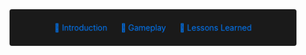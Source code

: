 <!-- Summary Section with Navigation -->

<div style="background:rgb(26, 26, 26); padding: 1.5rem; margin-bottom: 2rem; border-radius: 4px; text-align: center;">
<a href="#introduction" style="color: #007bff; text-decoration: none; margin: 0 10px;">🌟 Introduction</a>
<a href="#game" style="color: #007bff; text-decoration: none; margin: 0 10px;">👾 Gameplay </a>
<a href="#lesson" style="color: #007bff; text-decoration: none; margin: 0 10px;">📌 Lessons Learned </a>

</div>

<!-- Main Content with Anchor -->

<!-- 
<div id="introduction" style="display: flex; align-items: flex-start; gap: 2rem; margin: 2rem 0; max-width: 1200px; margin-left: auto; margin-right: auto;">
    <div style="flex: 1; padding: 0 15px; color: #fff; text-align: justify; line-height: 1.6; max-width: 600px;">
        <h2 style="font-size: 2rem; color: #007bff; margin-bottom: 1.5rem;">🌟 Introduction</h2>
        <p style="margin-bottom: 1.2rem;">
            Quantictactoe is a personal project I developed after completing an intensive one-month class on multiplayer game development (learn more about this class in the Space Multiplayer project). Inspired by the classic game of Tic-Tac-Toe, I aimed to create a more complex and strategic multiplayer experience by introducing a layered 3x3 grid system and integrating it with Steamworks for online play.
        </p>
        <p style="margin-bottom: 1.2rem;">
            Using Unity and Facepunch, I implemented advanced features such as Steam lobby creation, socket-based server-client communication, and data serialization. Notably, I created my own custom netcode using Steam Datagram Relay (SDR) instead of relying on pre-built solutions like Netcode for GameObjects, which allowed me to gain a deeper understanding of low-level networking.
        </p>
        <p>
            This project not only solidified my understanding of multiplayer systems but also allowed me to explore a different API such as Steamworks (on previous projects I used Enet or winsock).
        </p>
    </div>
    <img src="https://i.imgur.com/HNDSCUX.jpeg" 
         alt="Featured Concept Art" 
         style="max-width: 500px; width: 100%; height: auto; border-radius: 8px; object-fit: cover; align-self: center;">
</div>


<div id="game" style="margin: 4rem auto; max-width: 1200px; padding: 0 1rem;">
    <div style="color: #fff; text-align: justify; line-height: 1.6;">
        <h2 style="font-size: 2rem; color: #007bff; margin-bottom: 1.5rem;">👾 Gameplay</h2>
        <p style="margin-bottom: 1.2rem;">
        </p>
        <p style="margin-bottom: 1.2rem;">
        </p>
        <p>
        </p>
    </div>
</div>
<div id="steam" style="display: flex; align-items: center; margin: 2rem 0;">
    <div style="flex: 1; color: #fff;">
        <h2 style="font-size: 2rem; color: #007bff;">👨‍💻 Custom Netcode</h2>
        <ul style="font-size: 120%;">
        <li style= "padding-bottom: 15px">
        <div style="display: flex; align-items: flex-start; gap: 20px; margin-bottom: 20px;">
    <div style="flex: 1; min-width: 0;">
        <span style="color:rgb(164, 208, 255); font-weight: bold;  font-size: 120%">Player Connection</span>
                <p style="margin-bottom: 1.2rem;">
                    Each player when launching the game create a friends only lobby. Then when the player join a lobby it create or join the steam socket server based on who is the host. The host's SteamId is used as the "key" to connect to the socket server.
                </p>
    </div>
    <div style="flex-shrink: 0;">
        <img src="https://i.imgur.com/4TVF003.png" alt="Network Diagram" 
             style="width: 600px; max-width: 150%; border: 1px solid #3d4450; border-radius: 4px;">
    </div>
</div>

<details style="margin: 10px 0; border: 1px solid #3d4450; border-radius: 4px;">
    <summary style="cursor: pointer; padding: 8px; background-color: #2a2f3a; color: #fff; font-family: monospace;">
        OnLobbyEntered(Lobby lobby)
    </summary>
    <div style="background-color: #1a1a1a; border-radius: 0 0 4px 4px;">
<div>

    private void OnLobbyEntered(Lobby lobby)
    {
        "Lobby Entered".Log();
        if (connectionManager != null)
        {
            connectionManager.Close();
        }

        if (socketManager != null)
        {
            socketManager.Close();
        }

        currentLobby = lobby;

        if (lobby.Owner.Id == SteamClient.SteamId)
        {
            socketManager = SteamNetworkingSockets.CreateRelaySocket(0, server);
            server.ResetPlayers();
        }
        connectionManager = SteamNetworkingSockets.ConnectRelay(lobby.Owner.Id, 0, client);
    }

</div>
        </div>
        </li>
        <li style= "padding-bottom: 15px">
        <div style="display: flex; align-items: flex-start; gap: 20px; margin-bottom: 20px;">
    <div style="flex: 1; min-width: 0;">
        <span style="color:rgb(164, 208, 255); font-weight: bold;  font-size: 120%">Steam Lobbies</span>
                <p style="margin-bottom: 1.2rem;">
                    I used Facepunch API to make different kind of lobbies such as when a friend only or public lobbies.
                </p>
    </div>
</div>

<details style="margin: 10px 0; border: 1px solid #3d4450; border-radius: 4px;">
    <summary style="cursor: pointer; padding: 8px; background-color: #2a2f3a; color: #fff; font-family: monospace;">
        CreateFriendLobbyAsync()
    </summary>
    <div style="background-color: #1a1a1a; border-radius: 0 0 4px 4px;">
<div>

    public async void CreateFriendLobbyAsync()
    {
        try
        {
            var createLobbyResult = await SteamMatchmaking.CreateLobbyAsync(maxPlayer);
            if (createLobbyResult.HasValue)
            {
                currentLobby = createLobbyResult.Value;

                currentLobby.SetFriendsOnly();
                currentLobby.SetJoinable(true);
            }
            else
            {
                Debug.LogError("Failed to create lobby.");
            }
        }
        catch (System.Exception ex)
        {
            Debug.LogError($"Error creating lobby: {ex.Message}");
        }
    }

</div>
        </div>
        </li>
        <li style= "padding-bottom: 15px">
        <div style="display: flex; align-items: flex-start; gap: 20px; margin-bottom: 20px;">
    <div style="flex: 1; min-width: 0;">
        <span style="color:rgb(164, 208, 255); font-weight: bold;  font-size: 120%">Steam Socket Server</span>
                <p style="margin-bottom: 1.2rem;">
                    This class handles the server-side logic that manage player connections, player data, and game states using Steamworks networking. It implements the `ISocketManager` interface to handle events like connecting, disconnecting, and receiving messages.
                </p>
    </div>
    <div style="flex-shrink: 0;">
        <img src="https://i.imgur.com/LAyZkoc.png" alt="Network Diagram" 
             style="width: 600px; max-width: 150%; border: 1px solid #3d4450; border-radius: 4px;">
    </div>
</div>

<details style="margin: 10px 0; border: 1px solid #3d4450; border-radius: 4px;">
    <summary style="cursor: pointer; padding: 8px; background-color: #2a2f3a; color: #fff; font-family: monospace;">
        SteamSocketServer.cs
    </summary>
    <div style="background-color: #1a1a1a; border-radius: 0 0 4px 4px;">
<div>

    [CreateAssetMenu(fileName = "SteamSocketServer", menuName = "ScriptableObjects/SteamSocketServer", order = 1)]
    public class SteamSocketServer : ScriptableObject, ISocketManager
    {
        [SerializeField] float waitBeforeStart = 3f;
        private int _globalPlayerCount;
        private Awaitable _countdown;
        private CancellationTokenSource _cts = new();

        private Dictionary<Connection, PlayerData> _players = new();
        private List<SmallGrid> _bigGrid = new();
        private int _currentPlayer;
        private bool _waitForAllType;
        private int _bigGridCursor;

        public void ResetPlayers() => _players.Clear();

        public void OnConnecting(Connection connection, ConnectionInfo info)
        {
            connection.Accept();
            Debug.Log("Client Try To Connect");
        }

        public void OnConnected(Connection connection, ConnectionInfo info)
        {
            Debug.Log("Client is Connected");

            var playerData = new PlayerData
            {
                connection = connection,
                steamId = info.Identity.SteamId,
                playerNum = _globalPlayerCount++
            };

            _players.Add(connection, playerData);

            if (_players.Count == SteamManager.instance.maxPlayer)
            {
                InitializeGame();
                BroadcastToAll(new LoadScene(2));
            }
        }

        private void InitializeGame()
        {
            _globalPlayerCount = 0;
            _bigGrid = Enumerable.Range(0, 9).Select(_ => new SmallGrid()).ToList();
            _waitForAllType = true;
            _cts?.Cancel();
            _cts = new CancellationTokenSource();
        }

        public void OnDisconnected(Connection connection, ConnectionInfo info)
        {
            connection.Close();
            _players.Remove(connection);
            Debug.Log("Client Disconnected");
        }

        public void OnMessage(Connection connection, NetIdentity identity, IntPtr data, int size, long messageNum, long recvTime, int channel)
        {
            var byteArray = new byte[size];
            Marshal.Copy(data, byteArray, 0, size);
            HandlePacket(connection, byteArray);
        }

        private void HandlePacket(Connection connection, byte[] data)
        {
            var offset = 0;
            var opcode = (Opcode)Serialization.DeserializeU16(data, ref offset);

            switch (opcode)
            {
                case Opcode.Ready:
                    HandleReady(connection);
                    break;
                case Opcode.CancelReady:
                    HandleCancelReady(connection);
                    break;
                case Opcode.Play:
                    HandlePlay(connection, data, ref offset);
                    break;
            }
        }

        private void HandleReady(Connection connection)
        {
            if (!_players.TryGetValue(connection, out PlayerData player)) return;

            player.isReady = true;
            BroadcastToAll(new Ready(player.playerNum));
            CheckToStart();
        }

        private void HandleCancelReady(Connection connection)
        {
            if (!_players.TryGetValue(connection, out PlayerData player)) return;

            player.isReady = false;
            BroadcastToAll(new CancelReady(player.playerNum));
            CheckToStart();
        }

        private void HandlePlay(Connection connection, byte[] data, ref int offset)
        {
            if (!_players.TryGetValue(connection, out PlayerData player)) return;

            PlayClient playTurnPacket = PlayClient.Deserialize<PlayClient>(data, ref offset);
            HandleTurnPacket(player, playTurnPacket.pos, playTurnPacket.bigPos);
        }

        private async void CheckToStart()
        {
            if (_players.Values.Count(p => p.isReady) == SteamManager.instance.maxPlayer)
            {
                await WaitBegin();
            }
        }

        private async Awaitable WaitBegin()
        {
            await Awaitable.WaitForSecondsAsync(waitBeforeStart);
            _currentPlayer = UnityEngine.Random.Range(0, 2);
            foreach (Connection connection in _players.Keys)
            {
                PacketBuilder.SendPacket(new InitGame(_currentPlayer, _players[connection].playerNum), connection, SendType.Reliable);
            }
            _countdown = CountDown();
            await _countdown;
        }

        private async Awaitable CountDown()
        {
            while (!_cts.IsCancellationRequested)
            {
                await Awaitable.NextFrameAsync();

                PlayerData currentPlayer = _players.Values.FirstOrDefault(p => p.playerNum == _currentPlayer);
                if (currentPlayer == null) continue;

                currentPlayer.time -= Time.deltaTime;
                BroadcastToAll(new TimePacket(_currentPlayer, currentPlayer.time));

                if (currentPlayer.time <= 0f)
                {
                    HandleTimeout(currentPlayer);
                    break;
                }
            }
        }

        private void HandleTimeout(PlayerData timedOutPlayer)
        {
            foreach (var connection in _players.Keys)
            {
                var scene = _players[connection].playerNum == timedOutPlayer.playerNum ? 4 : 3;
                PacketBuilder.SendPacket(new LoadScene(scene), connection, SendType.Reliable);
            }
            ResetGameState();
        }

        private void HandleTurnPacket(PlayerData player, int pos, int bigPos)
        {
            if (player.playerNum != _currentPlayer) return;

            if (_waitForAllType)
            {
                _waitForAllType = false;
                _bigGridCursor = bigPos;
            }

            UpdateGameState(player, pos);
            CheckWinConditions(player);
            UpdateNextTurn(player, pos);
        }

        private void UpdateGameState(PlayerData player, int pos)
        {
            _bigGrid[_bigGridCursor].cells[pos] = player.playerNum;
            _bigGrid[_bigGridCursor].win = CheckWin(_bigGrid[_bigGridCursor].cells);

            BroadcastToAll(new PlayTurn(player.playerNum, pos, _bigGridCursor, player.time, player.time));
        }

        private void CheckWinConditions(PlayerData player)
        {
            if (_bigGrid[_bigGridCursor].win == -1) return;

            BroadcastToAll(new SmallWin(player.playerNum, _bigGridCursor));

            var bigWin = _bigGrid.Select(sg => sg.win).ToList();
            int bigWinResult = CheckWin(bigWin);

            if (bigWinResult != -1)
            {
                HandleGameEnd(bigWinResult);
            }
            else if (bigWin.All(num => num != -1))
            {
                BroadcastToAll(new LoadScene(5));
            }
        }

        private void UpdateNextTurn(PlayerData player, int pos)
        {
            _bigGridCursor = pos;
            _currentPlayer = 1 - _currentPlayer;

            if (_bigGrid[_bigGridCursor].win != -1)
            {
                _waitForAllType = true;
                BroadcastToAllExcept(new ActivateAll(), player.playerNum);
            }
            else
            {
                BroadcastToAllExcept(new ActivateSpecified(_bigGridCursor), player.playerNum);
            }
        }

        private void HandleGameEnd(int winner)
        {
            _cts.Cancel();
            foreach (Connection connection in _players.Keys)
            {
                var scene = _players[connection].playerNum == winner ? 3 : 4;
                PacketBuilder.SendPacket(new LoadScene(scene), connection, SendType.Reliable);
            }
            ResetGameState();
        }

        private void ResetGameState()
        {
            _cts.Cancel();
            _players.Clear();
            _bigGrid.Clear();
        }

        private void BroadcastToAll<T>(T packet) where T : Packet<Opcode>
        {
            foreach (Connection connection in _players.Keys)
            {
                PacketBuilder.SendPacket(packet, connection, SendType.Reliable);
            }
        }

        private void BroadcastToAllExcept<T>(T packet, int exceptPlayer) where T : Packet<Opcode>
        {
            foreach (PlayerData player in _players.Values.Where(p => p.playerNum != exceptPlayer))
            {
                PacketBuilder.SendPacket(packet, player.connection, SendType.Reliable);
            }
        }

        public int CheckWin(List<int> board)
        {
            if (CheckPlayerWin(board, 0)) return 0;
            if (CheckPlayerWin(board, 1)) return 1;
            return -1;
        }

        private bool CheckPlayerWin(List<int> board, int player)
        {
            for (int i = 0; i < 3; i++)
            {
                if (board[i * 3] == player && board[i * 3 + 1] == player && board[i * 3 + 2] == player)
                    return true;
            }

            for (int i = 0; i < 3; i++)
            {
                if (board[i] == player && board[i + 3] == player && board[i + 6] == player)
                    return true;
            }

            if (board[0] == player && board[4] == player && board[8] == player)
                return true;

            if (board[2] == player && board[4] == player && board[6] == player)
                return true;

            return false;
        }

        private class SmallGrid
        {
            public int win = -1;
            public readonly List<int> cells = Enumerable.Repeat(-1, 9).ToList();
        }
    }

</div>
        </div>
        </li>
        <li style= "padding-bottom: 15px">
        <div style="display: flex; align-items: flex-start; gap: 20px; margin-bottom: 20px;">
    <div style="flex: 1; min-width: 0;">
        <span style="color:rgb(164, 208, 255); font-weight: bold;  font-size: 120%">Steam Socket Client</span>
                <p style="margin-bottom: 1.2rem;">
                    This class handles the client-side logic that react to the servers packets, it is made the same way the server ScriptableObject is.
                    I realised that a lot of objects need to react to the servers packets so each packet have a C# event that can be bined if you have the reference to that ScriptableObjcet this is good because it is absctracted from the scene.
                </p>
    </div>
    <div style="flex-shrink: 0;">
        <img src="https://i.imgur.com/mcQAtKk.png" alt="Network Diagram" 
             style="width: 600px; max-width: 150%; border: 1px solid #3d4450; border-radius: 4px;">
    </div>
</div>

<details style="margin: 10px 0; border: 1px solid #3d4450; border-radius: 4px;">
    <summary style="cursor: pointer; padding: 8px; background-color: #2a2f3a; color: #fff; font-family: monospace;">
        SteamSocketClient.cs
    </summary>
    <div style="background-color: #1a1a1a; border-radius: 0 0 4px 4px;">
<div>

    [CreateAssetMenu(fileName = "SteamSocketClient", menuName = "ScriptableObjects/SteamSocketClient", order = 1)]
    public class SteamSocketClient : ScriptableObject, IConnectionManager
    {
        public int firstTurn = -1;
        public int playerNum = 0;

        public event Action<PlayTurn> playTurn;
        public event Action activateAll;
        public event Action<int> activateSpecified;
        public event Action<SmallWin> smallWin;
        public event Action<TimePacket> timeUpdate;

        public void OnConnected(ConnectionInfo info)
        {

        }

        public void OnConnecting(ConnectionInfo info)
        {

        }

        public void OnDisconnected(ConnectionInfo info)
        {

        }

        public void OnMessage(IntPtr data, int size, long messageNum, long recvTime, int channel)
        {
            byte[] byteArray = new byte[size];
            Marshal.Copy(data, byteArray, 0, size);
            int offset = 0;
            Opcode opcode = (Opcode)Serialization.DeserializeU16(byteArray, ref offset);
            switch (opcode)
            {
                case Opcode.Message:
                    MessagePacket messagePacket = MessagePacket.Deserialize<MessagePacket>(byteArray, ref offset);
                    messagePacket.messsage.Log();
                    break;
                case Opcode.LoadScene:
                    LoadScene loadScenepacket = LoadScene.Deserialize<LoadScene>(byteArray, ref offset);
                    SceneManager.LoadScene(loadScenepacket.scene);
                    break;
                case Opcode.Ready:
                    Ready readypacket = Ready.Deserialize<Ready>(byteArray, ref offset);
                    SteamManager.instance.Ready(readypacket.playerNum);
                    break;
                case Opcode.CancelReady:
                    CancelReady cancelReadypacket = CancelReady.Deserialize<CancelReady>(byteArray, ref offset);
                    SteamManager.instance.CancelReady(cancelReadypacket.playerNum);
                    break;
                case Opcode.InitGame:
                    InitGame initGame = InitGame.Deserialize<InitGame>(byteArray, ref offset);
                    firstTurn = initGame.firstTurn;
                    playerNum = initGame.playerNum;
                    SceneManager.LoadScene(1);
                    break;
                case Opcode.PlayTurn:
                    PlayTurn playTurnPacket = PlayTurn.Deserialize<PlayTurn>(byteArray, ref offset);
                    playTurn?.Invoke(playTurnPacket);
                    break;
                case Opcode.ActivateAll:
                    activateAll?.Invoke();
                    break;
                case Opcode.ActivateSpe:
                    ActivateSpecified activateSpecifiedPacket = ActivateSpecified.Deserialize<ActivateSpecified>(byteArray, ref offset);
                    activateSpecified?.Invoke(activateSpecifiedPacket.pos);
                    break;
                case Opcode.SmallWin:
                    SmallWin smallWinPacket = SmallWin.Deserialize<SmallWin>(byteArray, ref offset);
                    smallWin?.Invoke(smallWinPacket);
                    break;
                case Opcode.Time:
                    TimePacket timePacket = TimePacket.Deserialize<TimePacket>(byteArray, ref offset);
                    timeUpdate?.Invoke(timePacket);
                    break;

            }
        }
    }

</div>
        </div>
        </li>
        <li style= "padding-bottom: 15px">
                <span style="color:rgb(164, 208, 255); font-weight: bold; font-size: 120%">Data Serialization</span>
                <p>
                    I created a static class with functiun to serialize and deserialize types such as bytes, ushort, short, uint, int, float, Quaternions, Vectors and Color.
                </p>
                    <details style="margin: 10px 0; border: 1px solid #3d4450; border-radius: 4px;">
        <summary style="cursor: pointer; padding: 4px; background-color: #2a2f3a; color: #fff;">
            Serialization.cs
        </summary>
        <div style="background-color: #1a1a1a; border-radius: 0 0 4px 4px;">
<div>

    public static class Serialization
    {
        public static void SerializeColor(List<byte> byteArray, Color value)
        {
            SerializeU8(byteArray, (byte)(value.r));
            SerializeU8(byteArray, (byte)(value.g));
            SerializeU8(byteArray, (byte)(value.b));
            SerializeU8(byteArray, (byte)(value.a));
        }

        public static Color DeserializeColor(byte[] byteArray, ref int offset)
        {
            byte r = DeserializeU8(byteArray, ref offset);
            byte g = DeserializeU8(byteArray, ref offset);
            byte b = DeserializeU8(byteArray, ref offset);
            byte a = DeserializeU8(byteArray, ref offset);

            return new Color(r, g, b, a);
        }

        public static void SerializeVector3(List<byte> byteArray, Vector3 value)
        {
            SerializeF32(byteArray, value.x);
            SerializeF32(byteArray, value.y);
            SerializeF32(byteArray, value.z);
        }

        public static Vector3 DeserializeVector3(byte[] byteArray, ref int offset)
        {
            Vector3 result;
            result.x = DeserializeF32(byteArray, ref offset);
            result.y = DeserializeF32(byteArray, ref offset);
            result.z = DeserializeF32(byteArray, ref offset);
            return result;
        }

        public static void SerializeVector2(List<byte> byteArray, Vector2 value)
        {
            SerializeF32(byteArray, value.x);
            SerializeF32(byteArray, value.y);
        }

        public static Vector2 DeserializeVector2(byte[] byteArray, ref int offset)
        {
            Vector2 result;
            result.x = DeserializeF32(byteArray, ref offset);
            result.y = DeserializeF32(byteArray, ref offset);
            return result;
        }

        public static void SerializeQuaternion(List<byte> byteArray, Quaternion value)
        {
            SerializeF32(byteArray, value.x);
            SerializeF32(byteArray, value.y);
            SerializeF32(byteArray, value.z);
            SerializeF32(byteArray, value.w);
        }

        public static Quaternion DeserializeQuaternion(byte[] byteArray, ref int offset)
        {
            Quaternion result;
            result.x = DeserializeF32(byteArray, ref offset);
            result.y = DeserializeF32(byteArray, ref offset);
            result.z = DeserializeF32(byteArray, ref offset);
            result.w = DeserializeF32(byteArray, ref offset);
            return result;
        }

        public static void SerializeF32(List<byte> byteArray, float value)
        {
            int intRepresentation = BitConverter.ToInt32(BitConverter.GetBytes(value), 0);
            SerializeI32(byteArray, intRepresentation);
        }

        public static float DeserializeF32(byte[] byteArray, ref int offset)
        {
            int intRepresentation = DeserializeI32(byteArray, ref offset);
            return BitConverter.ToSingle(BitConverter.GetBytes(intRepresentation), 0);
        }

        public static void SerializeI8(List<byte> byteArray, sbyte value)
        {
            SerializeU8(byteArray, (byte)value);
        }

        public static sbyte DeserializeI8(byte[] byteArray, ref int offset)
        {
            return (sbyte)DeserializeU8(byteArray, ref offset);
        }

        public static void SerializeI16(List<byte> byteArray, short value)
        {
            SerializeU16(byteArray, (ushort)value);
        }

        public static short DeserializeI16(byte[] byteArray, ref int offset)
        {
            short value = BitConverter.ToInt16(byteArray, offset);
            offset += sizeof(short);
            return IPAddress.NetworkToHostOrder(value);
        }

        public static void SerializeI32(List<byte> byteArray, int value)
        {
            SerializeU32(byteArray, (uint)value);
        }

        public static int DeserializeI32(byte[] byteArray, ref int offset)
        {
            int value = BitConverter.ToInt32(byteArray, offset);
            offset += sizeof(int);
            return IPAddress.NetworkToHostOrder(value);
        }

        public static void SerializeU8(List<byte> byteArray, byte value)
        {
            byteArray.Add(value);
        }

        public static byte DeserializeU8(byte[] byteArray, ref int offset)
        {
            byte value = byteArray[offset];
            offset += sizeof(byte);
            return value;
        }

        public static void SerializeU16(List<byte> byteArray, ushort value)
        {
            value = (ushort)IPAddress.HostToNetworkOrder((short)value);
            byteArray.AddRange(BitConverter.GetBytes(value));
        }

        public static ushort DeserializeU16(byte[] byteArray, ref int offset)
        {
            ushort value = BitConverter.ToUInt16(byteArray, offset);
            offset += sizeof(ushort);
            return (ushort)IPAddress.NetworkToHostOrder((short)value);
        }

        public static void SerializeU32(List<byte> byteArray, uint value)
        {
            value = (uint)IPAddress.HostToNetworkOrder((int)value);
            byteArray.AddRange(BitConverter.GetBytes(value));
        }

        public static uint DeserializeU32(byte[] byteArray, ref int offset)
        {
            uint value = BitConverter.ToUInt32(byteArray, offset);
            offset += sizeof(uint);
            return (uint)IPAddress.NetworkToHostOrder((int)value);
        }

        public static void SerializeString(List<byte> byteArray, string value)
        {
            SerializeU32(byteArray, (uint)value.Length);
            byteArray.AddRange(Encoding.UTF8.GetBytes(value));
        }

        public static string DeserializeString(byte[] byteArray, ref int offset)
        {
            uint length = DeserializeU32(byteArray, ref offset);
            string value = Encoding.UTF8.GetString(byteArray, offset, (int)length);
            offset += (int)length;
            return value;
        }
    }

</div>
                </details>
            </li>
        </ul>
    </div>
</div>

<div id="lesson" style="display: flex; align-items: center; margin: 2rem 0;">
    <div style="flex: 1; padding: 0 15px; color: #fff;">
        <h2 style="font-size: 2rem; color: #007bff;">📌 Lessons Learned</h2>
        <ul style="margin-top: 0.5rem; padding-left: 1.2rem;">
            <li>Learned <b style="color: #ff0000;">NOT</b> to use reflexion to make Packet class because it is slow (even if this is a turnbased game)</li>
            <li>Learned to create custom netcode using Steamworks as a base</li>
            <li>Learned to work with limited documentation</li>
            <li>Developed self-sufficiency by working on a project outside my curriculum</li>
        </ul>
    </div>
</div>-->